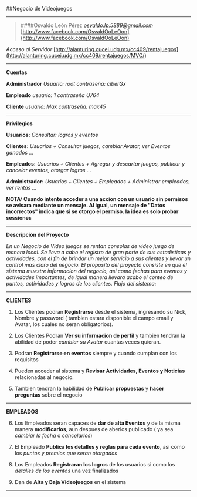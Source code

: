 ##Negocio de Videojuegos
___
>####Osvaldo León Pérez 
*osvaldo.lp.5889@gmail.com*
[http://www.facebook.com/OsvaldOoLeOon](http://www.facebook.com/OsvaldOoLeOon)

*Acceso al Servidor*
 [http://alanturing.cucei.udg.mx/cc409/rentajuegos] (http://alanturing.cucei.udg.mx/cc409/rentajuegos/MVC/)
 ___
**Cuentas**

 **Administrador**
  *Usuario: root*
  *contraseña: ciberGx*
 
 **Empleado**
  *usuario: 1*
  *contraseña U764*
 
 **Cliente**
  *usuario: Max*
  *contraseña: max45*
  ___
 
 **Privilegios**
 
 **Usuarios:**  *Consultar: logros y eventos* 
 
 **Clientes:**  *Usuarios + Consultar juegos, cambiar Avatar, ver Eventos ganados ...*
 
 **Empleados:**  *Usuarios + Clientes + Agregar y descartar juegos, publicar y cancelar eventos, otorgar logros ...*
 
 **Administrador:** *Usuarios + Clientes + Empleados + Administrar empleados, ver rentas ...*

**NOTA: Cuando intente acceder a una accion con un usuario sin permisos se avisara mediante un mensaje. Al igual, un mensaje de "Datos incorrectos" indica que si se otorgo el permiso. la idea es solo probar sessiones**
___
**Descripción del Proyecto**

*En un Negocio de Video juegos se rentan consolas de video juego de manera local. Se lleva a cabo el registro de gran parte de sus estadísticas y actividades, con el fin de brindar un mejor servicio a sus clientes y llevar un control mas claro del negocio. El proposito del proyecto consiste en que el sistema muestre informacion del negocio, asi como fechas para eventos y actividades importantes, de igual manera llevara acabo el conteo de puntos, actividades y logros de los clientes. Flujo del sistema:*
___
**CLIENTES**

1. Los Clientes podran **Registrarse** desde el sistema, ingresando su Nick, Nombre y password ( tambien estara disponible el campo email y Avatar, los cuales no seran obligatorios). 

2. Los Clientes Podran **Ver su informacion de perfil** y tambien tendran la abilidad de poder *cambiar su Avatar* cuantas veces quieran. 

3. Podran **Registrarse en eventos** siempre y cuando cumplan con los requisitos 

4. Pueden acceder al sistema y **Revisar Actividades, Eventos y Noticias** relacionadas al negocio. 

5. Tambien tendran la habilidad de **Publicar propuestas** y **hacer preguntas** sobre el negocio
___
**EMPLEADOS** 

6. Los Empleados seran capaces de **dar de alta Eventos** y de la misma manera **modificarlos**, aun despues de aberlos publicado ( ya sea *cambiar la fecha* o *cancelarlos*) 

7. El Empleado **Publica los detalles y reglas para cada evento**, asi como los *puntos y premios que seran otorgados* 

8. Los Empleados **Registraran los logros** de los usuarios si como los *detalles de los eventos* una vez finalizados

9. Dan de **Alta y Baja Videojuegos** en el sistema
___


